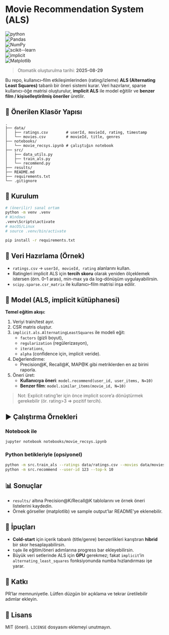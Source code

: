 # Movie Recommendation System (ALS)

![python](https://img.shields.io/badge/python-3.9%2B-blue)  
![Pandas](https://img.shields.io/badge/Pandas-data-informational)  
![NumPy](https://img.shields.io/badge/NumPy-array-informational)  
![scikit--learn](https://img.shields.io/badge/scikit--learn-ML-orange)  
![implicit](https://img.shields.io/badge/implicit-ALS-green)  
![Matplotlib](https://img.shields.io/badge/Matplotlib-plots-informational)

> Otomatik oluşturulma tarihi: **2025-08-29**

Bu repo, kullanıcı–film etkileşimlerinden (rating/izleme) **ALS (Alternating Least Squares)** tabanlı bir öneri sistemi kurar. Veri hazırlanır, sparse kullanıcı-öğe matrisi oluşturulur, **implicit ALS** ile model eğitilir ve **benzer film / kişiselleştirilmiş öneriler** üretilir.

## 📁 Önerilen Klasör Yapısı
```
.
├── data/
│   ├── ratings.csv        # userId, movieId, rating, timestamp
│   └── movies.csv         # movieId, title, genres
├── notebooks/
│   └── movie_recsys.ipynb # çalıştığın notebook
├── src/
│   ├── data_utils.py
│   ├── train_als.py
│   └── recommend.py
├── results/
├── README.md
├── requirements.txt
└── .gitignore
```

## 🚀 Kurulum
```bash
# (önerilir) sanal ortam
python -m venv .venv
# Windows
.venv\Scripts\activate
# macOS/Linux
# source .venv/bin/activate

pip install -r requirements.txt
```

## 🧹 Veri Hazırlama (Örnek)
- `ratings.csv` → `userId, movieId, rating` alanlarını kullan.
- Ratingleri implicit ALS için **tercih skoru** olarak yeniden ölçeklemek istersen (örn. 0–1 arası), min-max ya da log-dönüşüm uygulayabilirsin.
- `scipy.sparse.csr_matrix` ile kullanıcı–film matrisi inşa edilir.

## 🎯 Model (ALS, implicit kütüphanesi)
**Temel eğitim akışı:**
1. Veriyi train/test ayır.  
2. CSR matris oluştur.  
3. `implicit.als.AlternatingLeastSquares` ile modeli eğit:  
   - `factors` (gizli boyut),  
   - `regularization` (regülerizasyon),  
   - `iterations`,  
   - `alpha` (confidence için, implicit veride).  
4. Değerlendirme:  
   - Precision@K, Recall@K, MAP@K gibi metriklerden en az birini raporla.  
5. Öneri üret:  
   - **Kullanıcıya öneri**: `model.recommend(user_id, user_items, N=10)`  
   - **Benzer film**: `model.similar_items(movie_id, N=10)`

> Not: Explicit rating’ler için önce implicit score’a dönüştürmek gerekebilir (ör. rating>3 ⇒ pozitif tercih).

## ▶️ Çalıştırma Örnekleri
### Notebook ile
```bash
jupyter notebook notebooks/movie_recsys.ipynb
```

### Python betikleriyle (opsiyonel)
```bash
python -m src.train_als --ratings data/ratings.csv --movies data/movies.csv --factors 64 --alpha 40 --iters 20
python -m src.recommend --user-id 123 --top-k 10
```

## 📊 Sonuçlar
- `results/` altına Precision@K/Recall@K tablolarını ve örnek öneri listelerini kaydedin.
- Örnek görseller (matplotlib) ve sample output’lar README’ye eklenebilir.

## 🧩 İpuçları
- **Cold-start** için içerik tabanlı (title/genre) benzerlikleri karıştıran **hibrid** bir skor hesaplayabilirsin.
- `tqdm` ile eğitim/öneri adımlarına progress bar ekleyebilirsin.
- Büyük veri setlerinde ALS için **GPU** gerekmez; fakat `implicit`’in `alternating_least_squares` fonksiyonunda numba hızlandırması işe yarar.

## 🤝 Katkı
PR’lar memnuniyetle. Lütfen düzgün bir açıklama ve tekrar üretilebilir adımlar ekleyin.

## 📜 Lisans
MIT (öneri). `LICENSE` dosyasını eklemeyi unutmayın.
